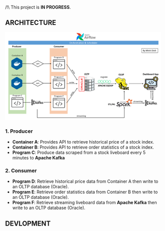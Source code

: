 /!\ This project is **IN PROGRESS**.

<h2>ARCHITECTURE</h2>

![](./pic/architecture.png)

<h3>1. Producer</h3>

* **Container A**: Provides API to retrieve historical price of a stock index.
* **Container B**: Provides API to retrieve order statistics of a stock index.
* **Program C**: Produce data scraped from a stock liveboard every 5 minutes to **Apache Kafka**

<h3>2. Consumer</h3>

* **Program D**: Retrieve historical price data from Container A then write to an OLTP database (Oracle).
* **Program E**: Retrieve order statistics data from Container B then write to an OLTP database (Oracle).
* **Program F**: Retrieve streaming liveboard data from **Apache Kafka** then write to an OLTP database (Oracle).

<h2>DEVLOPMENT</h2>


